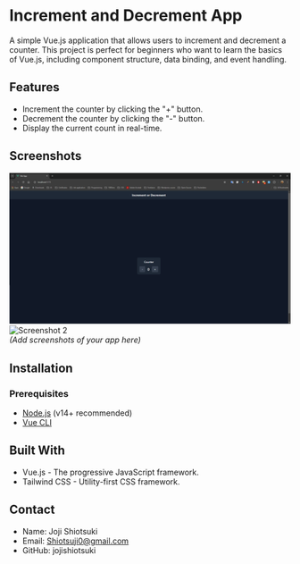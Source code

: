 # Increment and Decrement App

A simple Vue.js application that allows users to increment and decrement a counter. This project is perfect for beginners who want to learn the basics of Vue.js, including component structure, data binding, and event handling.

## Features

- Increment the counter by clicking the "+" button.
- Decrement the counter by clicking the "-" button.
- Display the current count in real-time.

## Screenshots

![Screenshot 1](https://github.com/jojiShiotsuki/incrementDecrement/blob/main/incrementDecrement/incre1.png)  
![Screenshot 2](#)  
*(Add screenshots of your app here)*

## Installation

### Prerequisites

- [Node.js](https://nodejs.org/en/) (v14+ recommended)
- [Vue CLI](https://cli.vuejs.org/)

## Built With
- Vue.js - The progressive JavaScript framework.
- Tailwind CSS - Utility-first CSS framework.

## Contact
- Name: Joji Shiotsuki
- Email: Shiotsuji0@gmail.com
- GitHub: jojishiotsuki
